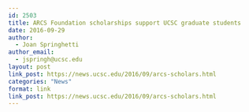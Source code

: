 ```yaml
---
id: 2503
title: ARCS Foundation scholarships support UCSC graduate students
date: 2016-09-29
author:
  - Joan Springhetti
author_email:
  - jspringh@ucsc.edu
layout: post
link_post: https://news.ucsc.edu/2016/09/arcs-scholars.html
categories: "News"
format: link
link_post: https://news.ucsc.edu/2016/09/arcs-scholars.html
---
```

